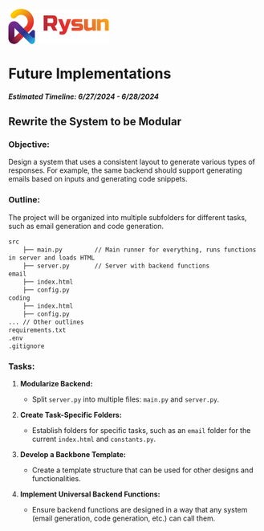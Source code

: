 ![alt text](../images/rysun_logo.png) 
<!-- <img src="https://www.rysun.com/wp-content/uploads/2023/07/rysun-logo-2.png" alt="Rysun" width="100"> -->
# Future Implementations
##### Estimated Timeline: 6/27/2024 - 6/28/2024
## Rewrite the System to be Modular

### Objective:
Design a system that uses a consistent layout to generate various types of responses. For example, the same backend should support generating emails based on inputs and generating code snippets.

### Outline:
The project will be organized into multiple subfolders for different tasks, such as email generation and code generation.

```
src
    ├── main.py         // Main runner for everything, runs functions in server and loads HTML
    ├── server.py       // Server with backend functions
email
    ├── index.html
    ├── config.py
coding
    ├── index.html
    ├── config.py
... // Other outlines
requirements.txt
.env
.gitignore
```

### Tasks:
1. **Modularize Backend:**
   - Split `server.py` into multiple files: `main.py` and `server.py`.

2. **Create Task-Specific Folders:**
   - Establish folders for specific tasks, such as an `email` folder for the current `index.html` and `constants.py`.

3. **Develop a Backbone Template:**
   - Create a template structure that can be used for other designs and functionalities.

4. **Implement Universal Backend Functions:**
   - Ensure backend functions are designed in a way that any system (email generation, code generation, etc.) can call them.